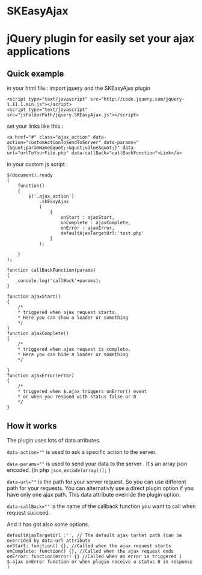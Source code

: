 SKEasyAjax
==========

# jQuery plugin for easily set your ajax applications

## Quick example

in your html file :
import jquery and the SKEasyAjax plugin
```
<script type="text/javascript" src="http://code.jquery.com/jquery-1.11.1.min.js"></script>
<script type="text/javascript" src="jsFolderPath/jquery.SKEasyAjax.js"></script>
```
set your links like this :
```
<a href="#" class="ajax_action" data-action="customActionToSendToServer" data-params="{&quot;paramName&quot;:&quot;value&quot;}" data-url="urlToYourFile.php" data-callBack="callBackFunction">Link</a>
```

in your custom js script :
```
$(document).ready
(
    function()
    {
        $('.ajax_action')
            .skEasyAjax
            (
                {
                    onStart : ajaxStart,
                    onComplete : ajaxComplete,
                    onError : ajaxError,
                    defaultAjaxTargetUrl:'test.php'
                }
            );

    }
);

function callBackFunction(params)
{
    console.log('callBack'+params);
}

function ajaxStart()
{
    /*
    * triggered when ajax request starts.
    * Here you can show a loader or something
    */
}
function ajaxComplete()
{
    /*
    * triggered when ajax request is complete.
    * Here you can hide a loader or something
    */
    
}
function ajaxError(error)
{
    /*
    * triggered when $.ajax triggers onError() event 
    * or when you respond with status false or 0
    */
}
```

## How it works

The plugin uses lots of data atributes.

`data-action=""` is used to ask a specific action to the server.

`data-params=""` is used to send your data to the server . it's an array json encoded. (in php `json_encode(array());` )

`data-url=""` is the path for your server request. So you can use different path for your requests. You can alternativly use a direct plugin option if you have only one ajax path. This data attribute override the plugin option.

`data-callBack=""` is the name of the callback function you want to call when request succeed. 


And it has got also some options.

```
defaultAjaxTargetUrl :'', // The default ajax tarhet path (can be overrided by data-url attribute
onStart: function() {}, //Called when the ajax request starts
onComplete: function() {}, //Called when the ajax request ends
onError: function(error) {} //Called when an error is triggered ( $.ajax onError function or when plugin receive a status 0 in response )
```